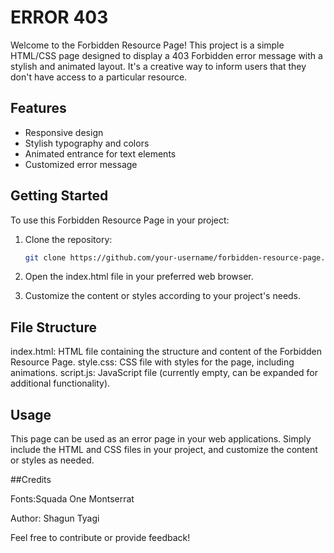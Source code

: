 # ERROR 403

Welcome to the Forbidden Resource Page! This project is a simple HTML/CSS page designed to display a 403 Forbidden error message with a stylish and animated layout. It's a creative way to inform users that they don't have access to a particular resource.

## Features

- Responsive design
- Stylish typography and colors
- Animated entrance for text elements
- Customized error message

## Getting Started

To use this Forbidden Resource Page in your project:

1. Clone the repository:

   ```bash
   git clone https://github.com/your-username/forbidden-resource-page.git

2. Open the index.html file in your preferred web browser.

3. Customize the content or styles according to your project's needs.

## File Structure

index.html: HTML file containing the structure and content of the Forbidden Resource Page.
style.css: CSS file with styles for the page, including animations.
script.js: JavaScript file (currently empty, can be expanded for additional functionality).


## Usage

This page can be used as an error page in your web applications. Simply include the HTML and CSS files in your project, and customize the content or styles as needed.

##Credits

Fonts:Squada One
      Montserrat

Author: Shagun Tyagi

Feel free to contribute or provide feedback!
